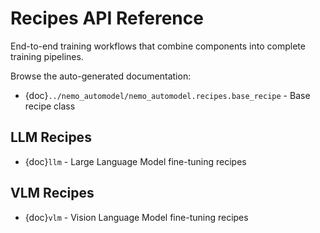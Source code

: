 # Recipes API Reference

End-to-end training workflows that combine components into complete training pipelines.

Browse the auto-generated documentation:

- {doc}`../nemo_automodel/nemo_automodel.recipes.base_recipe` - Base recipe class

## LLM Recipes

- {doc}`llm` - Large Language Model fine-tuning recipes

## VLM Recipes  

- {doc}`vlm` - Vision Language Model fine-tuning recipes
